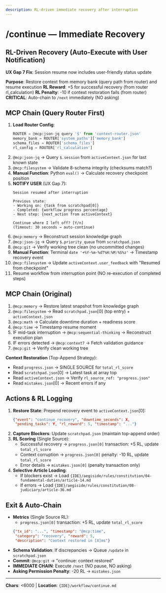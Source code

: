 ```yaml
---
description: RL-driven immediate recovery after interruption
---
```


# /continue — Immediate Recovery

## RL-Driven Recovery (Auto-Execute with User Notification)

**UX Gap 7 Fix**: Session resume now includes user-friendly status update

**Purpose**: Restore context from memory bank (query path from router) and resume execution
**RL Reward**: +5 for successful recovery (from router rl_calculation)
**RL Penalty**: -10 if context restoration fails (from router)
**CRITICAL**: Auto-chain to `/next` immediately (NO asking)

## MCP Chain (Query Router First)

1. **Load Router Config**:
   ```python
   ROUTER = @mcp:json-jq query '$' from 'context-router.json'
   memory_bank = ROUTER['system_paths']['memory_bank']
   schema_files = ROUTER['schema_files']
   rl_config = ROUTER['rl_calculation']
   ```
2. `@mcp:json-jq` → Query `$.session` from `activeContext.json` for last known state
3. `@mcp:filesystem` → Validate 8-schema integrity (checksums match?)
4. **Manual Function**: Python `eval()` → Calculate recovery checkpoint position
4. **NOTIFY USER** (UX Gap 7):
   ```
   Session resumed after interruption
   
   Previous state:
   - Working on: {task from scratchpad[0]}
   - Completed: {workflow progress percentage}
   - Next step: {next_action from activeContext}
   
   Continue where I left off? [Y/n]
   (Timeout: 30 seconds → auto-continue)
   ```
5. `@mcp:memory` → Reconstruct session knowledge graph
6. `@mcp:json-jq` → Query `$.priority_queue` from `scratchpad.json`
7. `@mcp:git` → Verify working tree clean (no uncommitted changes)
8. **Manual Function**: Terminal `date '+%Y-%m-%dT%H:%M:%S%z'` → Timestamp recovery event
9. `@mcp:filesystem` → Update `activeContext.user_feedback` with "Resumed from checkpoint"
10. Resume workflow from interruption point (NO re-execution of completed steps)

## MCP Chain (Original)

1. `@mcp:memory` → Restore latest snapshot from knowledge graph
2. `@mcp:filesystem` → Read `scratchpad.json`[0] (top entry) + `activeContext.json`
3. `@mcp:math` → Calculate downtime duration + readiness score
4. `@mcp:time` → Timestamp resume moment
5. IF mid-task interruption → `@mcp:sequential-thinking` → Reconstruct execution plan
6. IF errors detected → `@mcp:context7` → Fetch validation guidance
7. `@mcp:git` → Verify clean working tree

**Context Restoration** (Top-Append Strategy):
- Read `progress.json` → SINGLE SOURCE for `total_rl_score`
- Read `scratchpad.json`[0] → Latest task at array top
- Read `activeContext.json` → Verify `rl_source_ref: "progress.json"`
- Read `mistakes.json`[0] → Recent errors if any

## Actions & RL Logging

1. **Restore State**: Prepend recovery event to `activeContext.json`[0]:
   ```json
   {"event": "continue_recovery", "downtime_seconds": X,
    "pending_tasks": Y, "rl_reward": 5, "timestamp": "..."}
   ```
2. **Capture Blockers**: Update `scratchpad.json` (maintain top-append order)
3. **RL Scoring** (Single Source):
   - Successful recovery → `progress.json[0]` transaction: +5 RL, update `total_rl_score`
   - Context corruption → `progress.json[0]` penalty: -10 RL, update `total_rl_score`
   - Error details → `mistakes.json[0]` (penalty transaction only)
4. **Selective Article Loading**:
   - If blockers exist → Load `{IDE}/aegiside/rules/constitution/04-fundamental-duties/article-14.md`
   - If errors → Load `{IDE}/aegiside/rules/constitution/08-judiciary/article-36.md`

## Exit & Auto-Chain

- **Metrics** (Single Source RL):
  - `progress.json[0]` transaction: +5 RL, update `total_rl_score`
  ```json
  {"tx_id": "...", "timestamp": "@mcp:time",
   "category": "recovery", "reward": 5,
   "description": "Context restored in [X]ms"}
  ```
- **Schema Validation**: If discrepancies → Queue `/update` in `scratchpad.json`
- **Commit**: `@mcp:git` → "continue: context restored"
- **IMMEDIATE CHAIN**: Execute `/next` (NO pause, NO asking)
- **Asking Permission Penalty**: -20 RL → `mistakes.json`

---
**Chars**: <6000 | **Location**: `{IDE}/workflow/continue.md`
